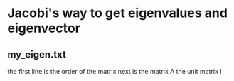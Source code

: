 # Jacobi's way to get eigenvalues and eigenvector
## my_eigen.txt
the first line is the order of the matrix
next is the matrix A
the unit matrix I
